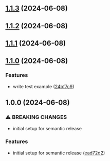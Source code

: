 ## [1.1.3](https://github.com/bernreccion/release-test/compare/v1.1.2...v1.1.3) (2024-06-08)

## [1.1.2](https://github.com/bernreccion/release-test/compare/v1.1.1...v1.1.2) (2024-06-08)

## [1.1.1](https://github.com/bernreccion/release-test/compare/v1.1.0...v1.1.1) (2024-06-08)

## [1.1.0](https://github.com/bernreccion/release-test/compare/v1.0.0...v1.1.0) (2024-06-08)

### Features

* write test example ([24bf7c9](https://github.com/bernreccion/release-test/commit/24bf7c99cf6c62552742213e8d639e93f7f90bc2))

## 1.0.0 (2024-06-08)

### ⚠ BREAKING CHANGES

* initial setup for semantic release

### Features

* initial setup for semantic release ([ead72d2](https://github.com/bernreccion/release-test/commit/ead72d204f61de8332a6cb132b7e6a7c55ed0603))
